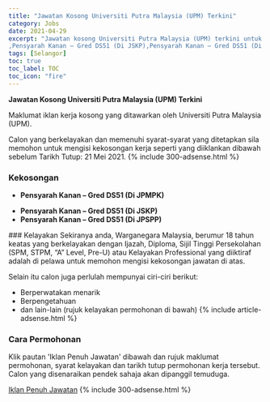 ```yaml
---
title: "Jawatan Kosong Universiti Putra Malaysia (UPM) Terkini" 
category: Jobs 
date: 2021-04-29 
excerpt: "Jawatan kosong Universiti Putra Malaysia (UPM) terkini untuk kekosongan Pensyarah Kanan – Gred DS51 (Di JPMPK)
,Pensyarah Kanan – Gred DS51 (Di JSKP),Pensyarah Kanan – Gred DS51 (Di JPSPP)" 
tags: [Selangor] 
toc: true 
toc_label: TOC 
toc_icon: "fire" 
--- 
```


**Jawatan Kosong Universiti Putra Malaysia (UPM) Terkini**

Maklumat iklan kerja kosong yang ditawarkan oleh Universiti Putra Malaysia (UPM). 

Calon yang berkelayakan dan memenuhi syarat-syarat yang ditetapkan sila memohon untuk mengisi kekosongan kerja seperti yang diiklankan dibawah sebelum Tarikh Tutup: 21 Mei 2021. 
{% include 300-adsense.html %} 
### Kekosongan 
<ul>
<li>
<p><strong>Pensyarah Kanan &#8211; Gred DS51 (Di JPMPK)</strong></p>
</li>
<li><strong>Pensyarah Kanan &#8211; Gred DS51 (Di JSKP)</strong></li>
<li><strong>Pensyarah Kanan &#8211; Gred DS51 (Di JPSPP)</strong></li>
</ul> 
### Kelayakan 
Sekiranya anda, Warganegara Malaysia, berumur 18 tahun keatas yang berkelayakan dengan Ijazah, Diploma, Sijil Tinggi Persekolahan (SPM, STPM, “A” Level, Pre-U) atau Kelayakan Professional yang diiktiraf adalah di pelawa untuk memohon mengisi kekosongan jawatan di atas.

Selain itu calon juga perlulah mempunyai ciri-ciri berikut:
- Berperwatakan menarik
- Berpengetahuan
- dan lain-lain (rujuk kelayakan permohonan di bawah) 
{% include article-adsense.html %} 
### Cara Permohonan 
Klik pautan 'Iklan Penuh Jawatan' dibawah dan rujuk maklumat permohonan, syarat kelayakan dan tarikh tutup permohonan kerja tersebut.
Calon yang disenaraikan pendek sahaja akan dipanggil temuduga.

<a href="https://eco1.upm.edu.my/jawatankosong/pensyarah_kanan_gred_ds51_di_jpmpk" class="btn btn--info" target="_blank" rel="nofollow noopenner">Iklan Penuh Jawatan</a> 
{% include 300-adsense.html %} 